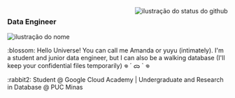 <img align='right' src="https://github-readme-stats.vercel.app/api/top-langs/?username=amandacordeiro&layout=compact&show_icons=true&title_color=FFFFFF&text_color=FFFFFF&icon_color=660033&bg_color=000000&cache_seconds=2300" alt="ilustração do status do github">

### <strong>Data Engineer </strong>

<img src="https://img.shields.io/static/v1?label=Overview&message=intj - 22 - her&color=000000&style=for-the-badge&logo=GitHub" alt="ilustração do nome">
<p>:blossom: Hello Universe! You can call me Amanda or yuyu (intimately). I'm a student and junior data engineer, but I can also be a walking database (I'll keep your confidential files temporarily) 𖦹 ´ ᯅ ` 𖦹</p>

<p>:rabbit2: Student @ Google Cloud Academy | Undergraduate and Research in Database @ PUC Minas </p>
